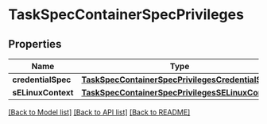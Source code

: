 # TaskSpecContainerSpecPrivileges

## Properties
Name | Type | Description | Notes
------------ | ------------- | ------------- | -------------
**credentialSpec** | [**TaskSpecContainerSpecPrivilegesCredentialSpec**](TaskSpecContainerSpecPrivilegesCredentialSpec.md) |  | [optional] 
**sELinuxContext** | [**TaskSpecContainerSpecPrivilegesSELinuxContext**](TaskSpecContainerSpecPrivilegesSELinuxContext.md) |  | [optional] 

[[Back to Model list]](../README.md#documentation-for-models) [[Back to API list]](../README.md#documentation-for-api-endpoints) [[Back to README]](../README.md)



